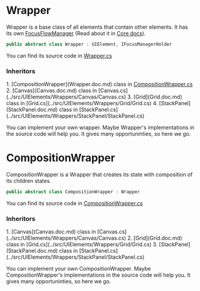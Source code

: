 <h1>Wrapper</h1>

Wrapper is a base class of all elements that contain other elements. It has its own [FocusFlowManager](../src/Core/FocusFlow/FocusFlowManager/FocusFlowManager.cs) (Read about it in [Core docs](Core.doc.md)).

```csharp
public abstract class Wrapper : UIElement, IFocusManagerHolder
```
You can find its source code in <a href="../src/Core/Wrapper/Wrapper.cs">Wrapper.cs</a>

<h3>Inheritors</h3>
1. [CompositionWrapper](Wrapper.doc.md) class in <a href="../src/Core/Wrapper/CompositionWrapper.cs">CompositionWrapper.cs</a>
2. [Canvas](Canvas.doc.md) class in [Canvas.cs](../src/UIElements/Wrappers/Canvas/Canvas.cs)
3. [Grid](Grid.doc.md) class in [Grid.cs](../src/UIElements/Wrappers/Grid/Grid.cs)
4. [StackPanel](StackPanel.doc.md) class in [StackPanel.cs](../src/UIElements/Wrappers/StackPanel/StackPanel.cs)

You can implement your own wrapper. Maybe Wrapper's implementations in the source code will help you. It gives many opportuninties, so here we go.

<h1>CompositionWrapper</h1>

CompositionWrapper is a Wrapper that creates its state with composition of its children states. 

```csharp
public abstract class CompositionWrapper : Wrapper
```
You can find its source code in [CompositionWrapper.cs](../src/Core/Wrapper/CompositionWrapper.cs)

<h3>Inheritors</h3>
1. [Canvas](Canvas.doc.md) class in [Canvas.cs](../src/UIElements/Wrappers/Canvas/Canvas.cs)
2. [Grid](Grid.doc.md) class in [Grid.cs](../src/UIElements/Wrappers/Grid/Grid.cs)
3. [StackPanel](StackPanel.doc.md) class in [StackPanel.cs](../src/UIElements/Wrappers/StackPanel/StackPanel.cs)

You can implement your own CompositionWrapper. Maybe CompositionWrapper's implementations in the source code will help you. It gives many opportuninties, so here we go.


